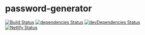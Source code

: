 # password-generator

[![Build Status](https://travis-ci.org/marcobiedermann/password-generator.svg?branch=master)](https://travis-ci.org/marcobiedermann/password-generator)
[![dependencies Status](https://img.shields.io/david/marcobiedermann/password-generator.svg)](https://david-dm.org/marcobiedermann/password-generator)
[![devDependencies Status](https://img.shields.io/david/dev/marcobiedermann/password-generator.svg)](https://david-dm.org/marcobiedermann/password-generator?type=dev)
[![Netlify Status](https://api.netlify.com/api/v1/badges/6a6b7435-8c8c-4f0e-a6b3-2dbb4601e52b/deploy-status)](https://app.netlify.com/sites/marcobiedermann-password-generator/deploys)
